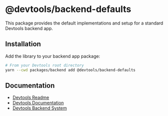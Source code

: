 # @devtools/backend-defaults

This package provides the default implementations and setup for a standard Devtools backend app.

## Installation

Add the library to your backend app package:

```bash
# From your Devtools root directory
yarn --cwd packages/backend add @devtools/backend-defaults
```

## Documentation

- [Devtools Readme](https://github.com/khulnasoft/devtools/blob/master/README.md)
- [Devtools Documentation](https://devtools.khulnasoft.com/docs)
- [Devtools Backend System](https://devtools.khulnasoft.com/docs/backend-system/)

